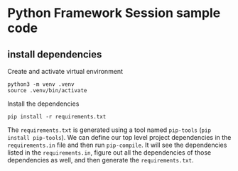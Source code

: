 # Python Framework Session sample code

## install dependencies

Create and activate virtual environment

```
python3 -m venv .venv
source .venv/bin/activate
```

Install the dependencies

```
pip install -r requirements.txt
```

The `requirements.txt` is generated using a tool named `pip-tools` (`pip install pip-tools`). We can define our top level project dependencies in the `requirements.in` file and then run `pip-compile`. It will see the dependencies listed in the `requirements.in`, figure out all the dependencies of those dependencies as well, and then generate the `requirements.txt`.
